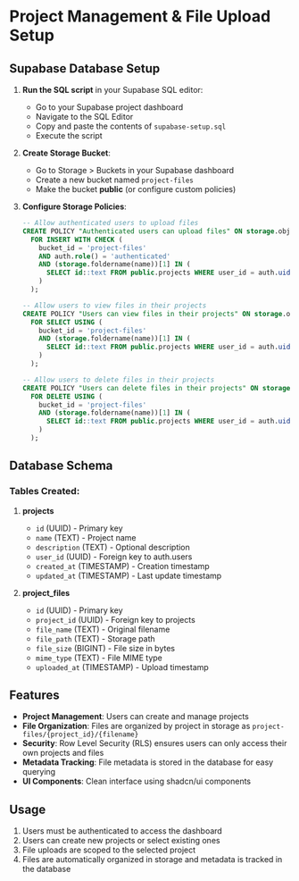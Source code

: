 # Project Management & File Upload Setup

## Supabase Database Setup

1. **Run the SQL script** in your Supabase SQL editor:
   - Go to your Supabase project dashboard
   - Navigate to the SQL Editor
   - Copy and paste the contents of `supabase-setup.sql`
   - Execute the script

2. **Create Storage Bucket**:
   - Go to Storage > Buckets in your Supabase dashboard
   - Create a new bucket named `project-files`
   - Make the bucket **public** (or configure custom policies)

3. **Configure Storage Policies**:
   ```sql
   -- Allow authenticated users to upload files
   CREATE POLICY "Authenticated users can upload files" ON storage.objects
     FOR INSERT WITH CHECK (
       bucket_id = 'project-files' 
       AND auth.role() = 'authenticated'
       AND (storage.foldername(name))[1] IN (
         SELECT id::text FROM public.projects WHERE user_id = auth.uid()
       )
     );

   -- Allow users to view files in their projects
   CREATE POLICY "Users can view files in their projects" ON storage.objects
     FOR SELECT USING (
       bucket_id = 'project-files'
       AND (storage.foldername(name))[1] IN (
         SELECT id::text FROM public.projects WHERE user_id = auth.uid()
       )
     );

   -- Allow users to delete files in their projects
   CREATE POLICY "Users can delete files in their projects" ON storage.objects
     FOR DELETE USING (
       bucket_id = 'project-files'
       AND (storage.foldername(name))[1] IN (
         SELECT id::text FROM public.projects WHERE user_id = auth.uid()
       )
     );
   ```

## Database Schema

### Tables Created:

1. **projects**
   - `id` (UUID) - Primary key
   - `name` (TEXT) - Project name
   - `description` (TEXT) - Optional description
   - `user_id` (UUID) - Foreign key to auth.users
   - `created_at` (TIMESTAMP) - Creation timestamp
   - `updated_at` (TIMESTAMP) - Last update timestamp

2. **project_files**
   - `id` (UUID) - Primary key
   - `project_id` (UUID) - Foreign key to projects
   - `file_name` (TEXT) - Original filename
   - `file_path` (TEXT) - Storage path
   - `file_size` (BIGINT) - File size in bytes
   - `mime_type` (TEXT) - File MIME type
   - `uploaded_at` (TIMESTAMP) - Upload timestamp

## Features

- **Project Management**: Users can create and manage projects
- **File Organization**: Files are organized by project in storage as `project-files/{project_id}/{filename}`
- **Security**: Row Level Security (RLS) ensures users can only access their own projects and files
- **Metadata Tracking**: File metadata is stored in the database for easy querying
- **UI Components**: Clean interface using shadcn/ui components

## Usage

1. Users must be authenticated to access the dashboard
2. Users can create new projects or select existing ones
3. File uploads are scoped to the selected project
4. Files are automatically organized in storage and metadata is tracked in the database